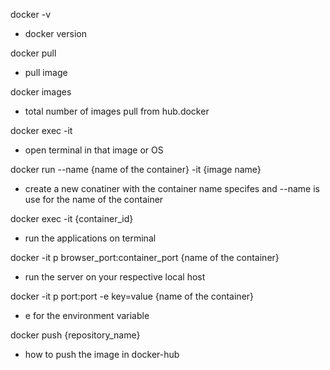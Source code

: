docker -v
- docker version

docker pull <image name>
- pull image

docker images
- total number of images pull from hub.docker

docker exec -it <image name>
- open terminal in that image or OS

docker run --name {name of the container} -it {image name}
- create a new conatiner with the container name specifes and --name is use for the name of the container

docker exec -it {container_id}
- run the applications on terminal

docker -it p browser_port:container_port {name of the container}
- run the server on your respective local host

docker -it p port:port -e key=value {name of the container}
- e for the environment variable

docker push {repository_name}
- how to push the image in docker-hub